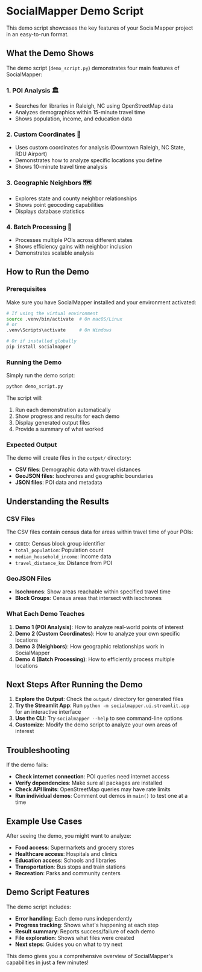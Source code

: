 # SocialMapper Demo Script

This demo script showcases the key features of your SocialMapper project in an easy-to-run format.

## What the Demo Shows

The demo script (`demo_script.py`) demonstrates four main features of SocialMapper:

### 1. **POI Analysis** 🏛️
- Searches for libraries in Raleigh, NC using OpenStreetMap data
- Analyzes demographics within 15-minute travel time
- Shows population, income, and education data

### 2. **Custom Coordinates** 📍
- Uses custom coordinates for analysis (Downtown Raleigh, NC State, RDU Airport)
- Demonstrates how to analyze specific locations you define
- Shows 10-minute travel time analysis

### 3. **Geographic Neighbors** 🗺️
- Explores state and county neighbor relationships
- Shows point geocoding capabilities
- Displays database statistics

### 4. **Batch Processing** 🔄
- Processes multiple POIs across different states
- Shows efficiency gains with neighbor inclusion
- Demonstrates scalable analysis

## How to Run the Demo

### Prerequisites
Make sure you have SocialMapper installed and your environment activated:

```bash
# If using the virtual environment
source .venv/bin/activate  # On macOS/Linux
# or
.venv\Scripts\activate     # On Windows

# Or if installed globally
pip install socialmapper
```

### Running the Demo

Simply run the demo script:

```bash
python demo_script.py
```

The script will:
1. Run each demonstration automatically
2. Show progress and results for each demo
3. Display generated output files
4. Provide a summary of what worked

### Expected Output

The demo will create files in the `output/` directory:
- **CSV files**: Demographic data with travel distances
- **GeoJSON files**: Isochrones and geographic boundaries  
- **JSON files**: POI data and metadata

## Understanding the Results

### CSV Files
The CSV files contain census data for areas within travel time of your POIs:
- `GEOID`: Census block group identifier
- `total_population`: Population count
- `median_household_income`: Income data
- `travel_distance_km`: Distance from POI

### GeoJSON Files
- **Isochrones**: Show areas reachable within specified travel time
- **Block Groups**: Census areas that intersect with isochrones

### What Each Demo Teaches

1. **Demo 1 (POI Analysis)**: How to analyze real-world points of interest
2. **Demo 2 (Custom Coordinates)**: How to analyze your own specific locations
3. **Demo 3 (Neighbors)**: How geographic relationships work in SocialMapper
4. **Demo 4 (Batch Processing)**: How to efficiently process multiple locations

## Next Steps After Running the Demo

1. **Explore the Output**: Check the `output/` directory for generated files
2. **Try the Streamlit App**: Run `python -m socialmapper.ui.streamlit.app` for an interactive interface
3. **Use the CLI**: Try `socialmapper --help` to see command-line options
4. **Customize**: Modify the demo script to analyze your own areas of interest

## Troubleshooting

If the demo fails:
- **Check internet connection**: POI queries need internet access
- **Verify dependencies**: Make sure all packages are installed
- **Check API limits**: OpenStreetMap queries may have rate limits
- **Run individual demos**: Comment out demos in `main()` to test one at a time

## Example Use Cases

After seeing the demo, you might want to analyze:
- **Food access**: Supermarkets and grocery stores
- **Healthcare access**: Hospitals and clinics  
- **Education access**: Schools and libraries
- **Transportation**: Bus stops and train stations
- **Recreation**: Parks and community centers

## Demo Script Features

The demo script includes:
- **Error handling**: Each demo runs independently
- **Progress tracking**: Shows what's happening at each step
- **Result summary**: Reports success/failure of each demo
- **File exploration**: Shows what files were created
- **Next steps**: Guides you on what to try next

This demo gives you a comprehensive overview of SocialMapper's capabilities in just a few minutes! 